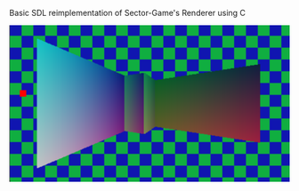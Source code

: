 Basic SDL reimplementation of Sector-Game's Renderer using C

<p>
  <img src="doc/sdl_screenshot.png" width="768" title="Screenshot">
</p>
